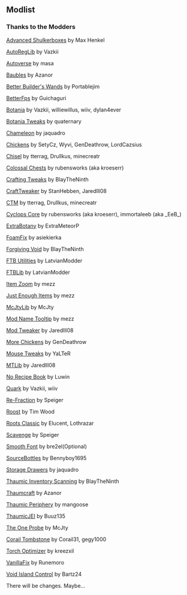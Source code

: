 ## Modlist

### Thanks to the Modders

[Advanced Shulkerboxes](https://minecraft.curseforge.com/projects/advanced-shulkerboxes) by Max Henkel

[AutoRegLib](https://minecraft.curseforge.com/projects/autoreglib) by Vazkii

[Autoverse](https://minecraft.curseforge.com/projects/autoverse) by masa

[Baubles](https://minecraft.curseforge.com/projects/baubles) by Azanor

[Better Builder's Wands](https://minecraft.curseforge.com/projects/better-builders-wands) by Portablejim

[BetterFps](https://minecraft.curseforge.com/projects/betterfps) by Guichaguri

[Botania](https://minecraft.curseforge.com/projects/botania) by Vazkii, williewillus, wiiv, dylan4ever

[Botania Tweaks](https://minecraft.curseforge.com/projects/botania-tweaks) by quaternary

[Chameleon](https://minecraft.curseforge.com/projects/chameleon) by jaquadro

[Chickens](https://minecraft.curseforge.com/projects/chickens) by SetyCz, Wyvi, GenDeathrow, LordCazsius

[Chisel](https://minecraft.curseforge.com/projects/chisel) by tterrag, Drullkus, minecreatr

[Colossal Chests](https://minecraft.curseforge.com/projects/colossal-chests) by rubensworks (aka kroeserr)

[Crafting Tweaks](https://minecraft.curseforge.com/projects/crafting-tweaks) by BlayTheNinth

[CraftTweaker](https://minecraft.curseforge.com/projects/crafttweaker) by StanHebben, Jaredlll08

[CTM](https://minecraft.curseforge.com/projects/ctm) by tterrag, Drullkus, minecreatr

[Cyclops Core](https://minecraft.curseforge.com/projects/cyclops-core) by rubensworks (aka kroeserr), immortaleeb (aka \_EeB\_)

[ExtraBotany](https://minecraft.curseforge.com/projects/extrabotany) by ExtraMeteorP

[FoamFix](https://minecraft.curseforge.com/projects/foamfix-for-minecraft) by asiekierka

[Forgiving Void](https://minecraft.curseforge.com/projects/forgiving-void) by BlayTheNinth

[FTB Utilities](https://minecraft.curseforge.com/projects/ftb-utilities) by LatvianModder

[FTBLib](https://minecraft.curseforge.com/projects/ftblib) by LatvianModder

[Item Zoom](https://minecraft.curseforge.com/projects/itemzoom) by mezz

[Just Enough Items](https://minecraft.curseforge.com/projects/jei) by mezz

[McJtyLib](https://minecraft.curseforge.com/projects/mcjtylib) by McJty

[Mod Name Tooltip](https://minecraft.curseforge.com/projects/mod-name-tooltip) by mezz

[Mod Tweaker](https://minecraft.curseforge.com/projects/modtweaker) by Jaredlll08

[More Chickens](https://minecraft.curseforge.com/projects/more-chickens) by GenDeathrow

[Mouse Tweaks](https://minecraft.curseforge.com/projects/mouse-tweaks) by YaLTeR

[MTLib](https://minecraft.curseforge.com/projects/mtlib) by Jaredlll08

[No Recipe Book](https://minecraft.curseforge.com/projects/no-recipe-book) by Luwin

[Quark](https://minecraft.curseforge.com/projects/quark) by Vazkii, wiiv

[Re-Fraction](https://minecraft.curseforge.com/projects/re-fraction) by Speiger

[Roost](https://minecraft.curseforge.com/projects/roost) by Tim Wood

[Roots Classic](https://minecraft.curseforge.com/projects/roots-classic) by Elucent, Lothrazar

[Scavenge](https://minecraft.curseforge.com/projects/scavenge) by Speiger

[Smooth Font](https://minecraft.curseforge.com/projects/smooth-font) by bre2el(Optional)

[SourceBottles](https://minecraft.curseforge.com/projects/source-bottles) by Bennyboy1695

[Storage Drawers](https://minecraft.curseforge.com/projects/storage-drawers) by jaquadro

[Thaumic Inventory Scanning](https://minecraft.curseforge.com/projects/thaumcraft-inventory-scanning) by BlayTheNinth

[Thaumcraft](https://minecraft.curseforge.com/projects/thaumcraft) by Azanor

[Thaumic Periphery](https://minecraft.curseforge.com/projects/thaumic-periphery) by mangoose

[ThaumicJEI](https://minecraft.curseforge.com/projects/thaumic-jei) by Buuz135

[The One Probe](https://minecraft.curseforge.com/projects/the-one-probe) by McJty

[Corail Tombstone](https://minecraft.curseforge.com/projects/corail-tombstone) by Corail31, gegy1000

[Torch Optimizer](https://minecraft.curseforge.com/projects/torch-optimizer) by kreezxil

[VanillaFix](https://minecraft.curseforge.com/projects/vanillafix) by Runemoro

[Void Island Control](https://minecraft.curseforge.com/projects/void-island-control) by Bartz24

There will be changes. Maybe...
